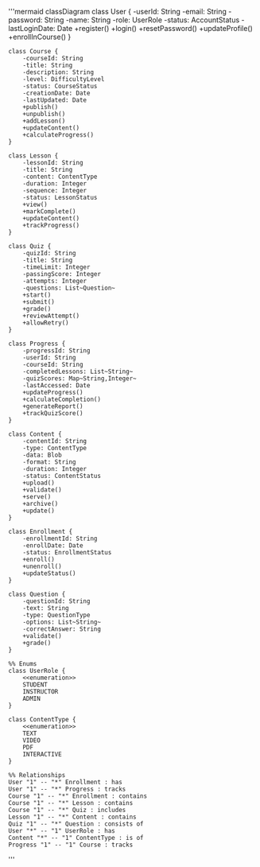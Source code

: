 '''mermaid
classDiagram
    class User {
        -userId: String
        -email: String
        -password: String
        -name: String
        -role: UserRole
        -status: AccountStatus
        -lastLoginDate: Date
        +register()
        +login()
        +resetPassword()
        +updateProfile()
        +enrollInCourse()
    }

    class Course {
        -courseId: String
        -title: String
        -description: String
        -level: DifficultyLevel
        -status: CourseStatus
        -creationDate: Date
        -lastUpdated: Date
        +publish()
        +unpublish()
        +addLesson()
        +updateContent()
        +calculateProgress()
    }

    class Lesson {
        -lessonId: String
        -title: String
        -content: ContentType
        -duration: Integer
        -sequence: Integer
        -status: LessonStatus
        +view()
        +markComplete()
        +updateContent()
        +trackProgress()
    }

    class Quiz {
        -quizId: String
        -title: String
        -timeLimit: Integer
        -passingScore: Integer
        -attempts: Integer
        -questions: List~Question~
        +start()
        +submit()
        +grade()
        +reviewAttempt()
        +allowRetry()
    }

    class Progress {
        -progressId: String
        -userId: String
        -courseId: String
        -completedLessons: List~String~
        -quizScores: Map~String,Integer~
        -lastAccessed: Date
        +updateProgress()
        +calculateCompletion()
        +generateReport()
        +trackQuizScore()
    }

    class Content {
        -contentId: String
        -type: ContentType
        -data: Blob
        -format: String
        -duration: Integer
        -status: ContentStatus
        +upload()
        +validate()
        +serve()
        +archive()
        +update()
    }

    class Enrollment {
        -enrollmentId: String
        -enrollDate: Date
        -status: EnrollmentStatus
        +enroll()
        +unenroll()
        +updateStatus()
    }

    class Question {
        -questionId: String
        -text: String
        -type: QuestionType
        -options: List~String~
        -correctAnswer: String
        +validate()
        +grade()
    }

    %% Enums
    class UserRole {
        <<enumeration>>
        STUDENT
        INSTRUCTOR
        ADMIN
    }

    class ContentType {
        <<enumeration>>
        TEXT
        VIDEO
        PDF
        INTERACTIVE
    }

    %% Relationships
    User "1" -- "*" Enrollment : has
    User "1" -- "*" Progress : tracks
    Course "1" -- "*" Enrollment : contains
    Course "1" -- "*" Lesson : contains
    Course "1" -- "*" Quiz : includes
    Lesson "1" -- "*" Content : contains
    Quiz "1" -- "*" Question : consists of
    User "*" -- "1" UserRole : has
    Content "*" -- "1" ContentType : is of
    Progress "1" -- "1" Course : tracks
'''
